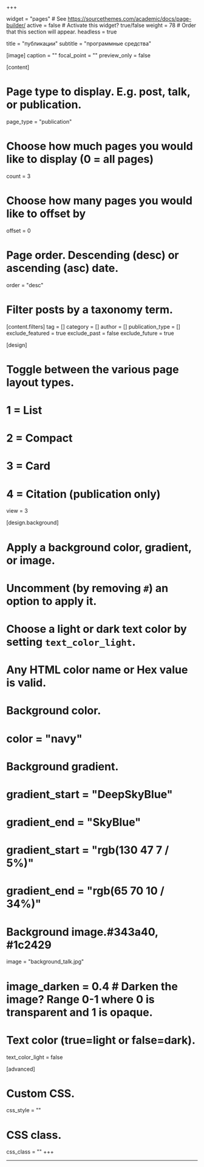 +++

widget = "pages"  # See https://sourcethemes.com/academic/docs/page-builder/
active = false  # Activate this widget? true/false
weight = 78  # Order that this section will appear.
headless = true

title = "публикации"
subtitle = "программные средства"

[image]
  caption = ""
  focal_point = ""
  preview_only = false

[content]
  # Page type to display. E.g. post, talk, or publication.
  page_type = "publication"
  
  # Choose how much pages you would like to display (0 = all pages)
  count = 3
  
  # Choose how many pages you would like to offset by
  offset = 0

  # Page order. Descending (desc) or ascending (asc) date.
  order = "desc"

  # Filter posts by a taxonomy term.
  [content.filters]
    tag = []
    category = []
    author = []
    publication_type = []
    exclude_featured = true
    exclude_past = false
    exclude_future = true
  
[design]
  # Toggle between the various page layout types.
  #   1 = List
  #   2 = Compact
  #   3 = Card
  #   4 = Citation (publication only)
  view = 3
  
[design.background]
  # Apply a background color, gradient, or image.
  #   Uncomment (by removing `#`) an option to apply it.
  #   Choose a light or dark text color by setting `text_color_light`.
  #   Any HTML color name or Hex value is valid.
  
  # Background color.
  # color = "navy"
  # Background gradient.
  # gradient_start = "DeepSkyBlue"
  # gradient_end = "SkyBlue"
  # gradient_start = "rgb(130 47 7 / 5%)"
  # gradient_end = "rgb(65 70 10 / 34%)"
  # Background image.#343a40, #1c2429
  image = "background_talk.jpg" 
  # image_darken = 0.4  # Darken the image? Range 0-1 where 0 is transparent and 1 is opaque.

  # Text color (true=light or false=dark).
  text_color_light = false     
  
[advanced]
 # Custom CSS. 
 css_style = ""
 
 # CSS class.
 css_class = ""
+++

---
